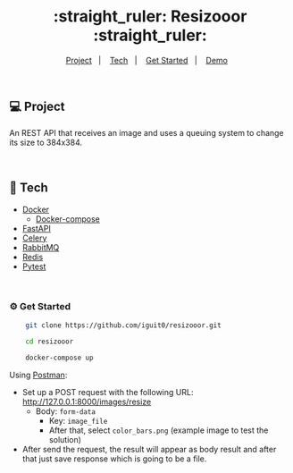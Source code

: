 <h1 align="center">
   :straight_ruler: Resizooor :straight_ruler:
</h1>

<p align="center">
  <a href="#computer-project">Project</a>&nbsp;&nbsp;&nbsp;|&nbsp;&nbsp;&nbsp;
  <a href="#rocket-tech">Tech</a>&nbsp;&nbsp;&nbsp;|&nbsp;&nbsp;&nbsp;
  <a href="#gear-get-started">Get Started</a>&nbsp;&nbsp;&nbsp;|&nbsp;&nbsp;&nbsp;
  <a href="https://regal-moonbeam-fc06cc.netlify.app/">Demo</a>&nbsp;&nbsp;&nbsp;
</p>

<p align="center">
</p>

<br/>

## :computer: Project
An REST API that receives an image and uses a queuing system to change its size to 384x384.

<br/>

## :rocket: Tech

- [Docker](https://docs.docker.com/get-docker/)
  - [Docker-compose](https://docs.docker.com/engine/reference/commandline/compose/)
- [FastAPI](https://fastapi.tiangolo.com/)
- [Celery](https://docs.celeryq.dev/en/stable/)
- [RabbitMQ](https://www.rabbitmq.com/)
- [Redis](https://redis.io/)
- [Pytest](https://docs.pytest.org/en/7.2.x/)

<br/>

### :gear: Get Started


```bash
    git clone https://github.com/iguit0/resizooor.git

    cd resizooor
    
    docker-compose up
```

Using [Postman](https://www.postman.com/):
    
-  Set up a POST request with the following URL: http://127.0.0.1:8000/images/resize
   - Body: `form-data`
     - Key: `image_file`
     - After that, select `color_bars.png` (example image to test the solution)
- After send the request, the result will appear as body result and after that just save response which is going to be a file.

